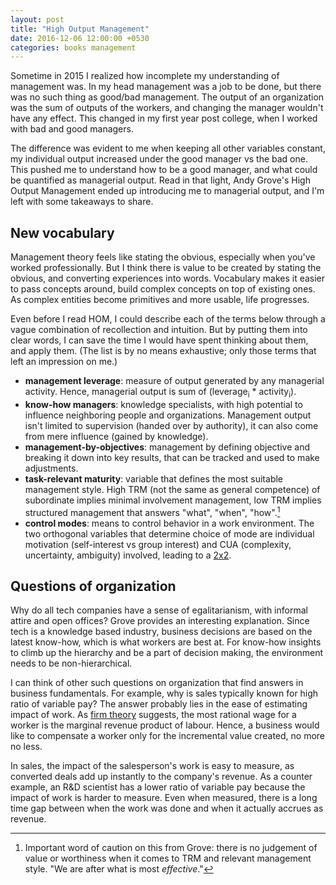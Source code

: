 ```yaml
---
layout: post
title: "High Output Management"
date: 2016-12-06 12:00:00 +0530
categories: books management
---
```


Sometime in 2015 I realized how incomplete my understanding of management was. In my head management was a job to be done, but there was no such thing as good/bad management. The output of an organization was the sum of outputs of the workers, and changing the manager wouldn't have any effect. This changed in my first year post college, when I worked with bad and good managers.

The difference was evident to me when keeping all other variables constant, my individual output increased under the good manager vs the bad one. This pushed me to understand how to be a good manager, and what could be quantified as managerial output. Read in that light, Andy Grove's High Output Management ended up introducing me to managerial output, and I'm left with some takeaways to share.

## New vocabulary

Management theory feels like stating the obvious, especially when you've worked professionally. But I think there is value to be created by stating the obvious, and converting experiences into words. Vocabulary makes it easier to pass concepts around, build complex concepts on top of existing ones. As complex entities become primitives and more usable, life progresses.

Even before I read HOM, I could describe each of the terms below through a vague combination of recollection and intuition. But by putting them into clear words, I can save the time I would have spent thinking about them, and apply them. (The list is by no means exhaustive; only those terms that left an impression on me.)

- **management leverage**: measure of output generated by any managerial activity. Hence, managerial output is sum of (leverage<sub>i</sub> \* activity<sub>i</sub>).
- **know-how managers**: knowledge specialists, with high potential to influence neighboring people and organizations. Management output isn't limited to supervision (handed over by authority), it can also come from mere influence (gained by knowledge).
- **management-by-objectives**: management by defining objective and breaking it down into key results, that can be tracked and used to make adjustments.
- **task-relevant maturity**: variable that defines the most suitable management style. High TRM (not the same as general competence) of subordinate implies minimal involvement management, low TRM implies structured management that answers "what", "when", "how".[^1]
- **control modes**: means to control behavior in a work environment. The two orthogonal variables that determine choice of mode are individual motivation (self-interest vs group interest) and CUA (complexity, uncertainty, ambiguity) involved, leading to a [2x2](/assets/control-modes.jpg).

## Questions of organization

Why do all tech companies have a sense of egalitarianism, with informal attire and open offices? Grove provides an interesting explanation. Since tech is a knowledge based industry, business decisions are based on the latest know-how, which is what workers are best at. For know-how insights to climb up the hierarchy and be a part of decision making, the environment needs to be non-hierarchical.

I can think of other such questions on organization that find answers in business fundamentals. For example, why is sales typically known for high ratio of variable pay? The answer probably lies in the ease of estimating impact of work. As [firm theory](https://en.wikipedia.org/wiki/Theory_of_the_firm) suggests, the most rational wage for a worker is the marginal revenue product of labour. Hence, a business would like to compensate a worker only for the incremental value created, no more no less.

In sales, the impact of the salesperson's work is easy to measure, as converted deals add up instantly to the company's revenue. As a counter example, an R&D scientist has a lower ratio of variable pay because the impact of work is harder to measure. Even when measured, there is a long time gap between when the work was done and when it actually accrues as revenue.

[^1]: Important word of caution on this from Grove: there is no judgement of value or worthiness when it comes to TRM and relevant management style. "We are after what is most _effective_."

